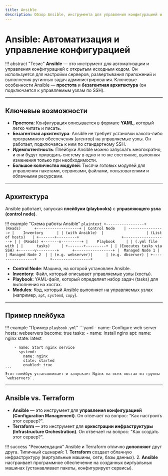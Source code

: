 ```yaml
---
title: Ansible
description: Обзор Ansible, инструмента для управления конфигурацией и автоматизации.
---
```


# Ansible: Автоматизация и управление конфигурацией

!!! abstract "Тезис"
    **Ansible** — это инструмент для автоматизации и управления конфигурацией с открытым исходным кодом. Он используется для настройки серверов, развертывания приложений и выполнения рутинных задач администрирования. Ключевые особенности Ansible — **простота** и **безагентная архитектура** (он подключается к управляемым узлам по SSH).

---

## Ключевые возможности

-   **Простота**: Конфигурация описывается в формате **YAML**, который легко читать и писать.
-   **Безагентная архитектура**: Ansible не требует установки какого-либо программного обеспечения (агентов) на управляемые узлы. Он работает, подключаясь к ним по стандартному SSH.
-   **Идемпотентность**: Плейбуки Ansible можно запускать многократно, и они будут приводить систему в одно и то же состояние, выполняя изменения только при необходимости.
-   **Большое количество модулей**: Тысячи готовых модулей для управления пакетами, сервисами, файлами, пользователями и облачными ресурсами.

---

## Архитектура

Ansible работает, запуская **плейбуки (playbooks)** с **управляющего узла (control node)**.

!!! example "Схема работы Ansible"
    ```plaintext
    +-----------------+      (Reads)      +-------------------+
    | Control Node    | ----------------> |    Inventory      |
    | (with Ansible)  |                   | (List of hosts)   |
    +-------+---------+                   +-------------------+
            |
            | (Reads)
    +-------v---------+
    |    Playbook     |
    | (.yml file with |
    |      tasks)     |
    +-------+---------+
            |
            | (Executes tasks via SSH)
    +-------v---------+      +-----------------+
    |  Managed Node 1 |      | Managed Node 2  |
    | (e.g. webserver)|      | (e.g. dbserver) |
    +-----------------+      +-----------------+
    ```

-   **Control Node**: Машина, на которой установлен Ansible.
-   **Inventory**: Файл, который описывает управляемые узлы (хосты).
-   **Playbook**: YAML-файл, который определяет набор задач (tasks) для выполнения на хостах.
-   **Modules**: Код, который Ansible выполняет на управляемых узлах (например, `apt`, `systemd`, `copy`).

---

## Пример плейбука

!!! example "Пример `playbook.yml`"
    ```yaml
    - name: Configure web server
      hosts: webservers
      become: true
      tasks:
        - name: Install nginx
          apt:
            name: nginx
            state: latest

        - name: Start nginx service
          systemd:
            name: nginx
            state: started
            enabled: true
    ```
    Этот плейбук устанавливает и запускает Nginx на всех хостах из группы `webservers`.

---

## Ansible vs. Terraform

-   **Ansible** — это инструмент для **управления конфигурацией (Configuration Management)**. Он отвечает на вопрос: "Как настроить этот сервер?".
-   **Terraform** — это инструмент для **оркестрации инфраструктуры (Infrastructure Orchestration)**. Он отвечает на вопрос: "Как создать этот сервер?".

!!! success "Рекомендация"
    Ansible и Terraform отлично **дополняют** друг друга. Типичный сценарий:
    1.  **Terraform** создает облачную инфраструктуру (виртуальные машины, сети, базы данных).
    2.  **Ansible** настраивает программное обеспечение на созданных виртуальных машинах (устанавливает пакеты, конфигурирует сервисы).
